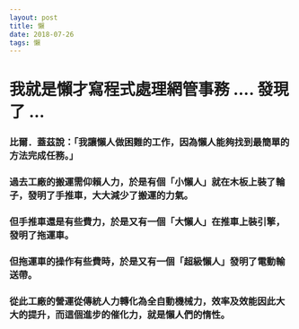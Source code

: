 ```yaml
---
layout: post
title: 懶
date: 2018-07-26
tags: 懶
---
```


# 我就是懶才寫程式處理網管事務 .... 發現了 ...

### 比爾．蓋茲說：「我讓懶人做困難的工作，因為懶人能夠找到最簡單的方法完成任務。」

### 過去工廠的搬運需仰賴人力，於是有個「小懶人」就在木板上裝了輪子，發明了手推車，大大減少了搬運的力氣。

### 但手推車還是有些費力，於是又有一個「大懶人」在推車上裝引擎，發明了拖運車。

### 但拖運車的操作有些費時，於是又有一個「超級懶人」發明了電動輸送帶。

### 從此工廠的營運從傳統人力轉化為全自動機械力，效率及效能因此大大的提升，而這個進步的催化力，就是懶人們的惰性。

